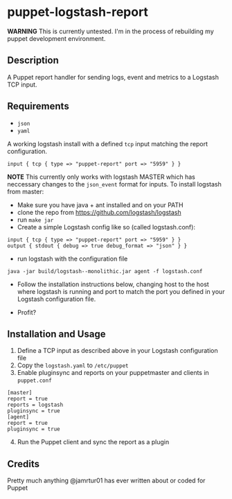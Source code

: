 puppet-logstash-report
======================

**WARNING**
This is currently untested. I'm in the process of rebuilding my puppet development environment.

Description
-----------

A Puppet report handler for sending logs, event and metrics to a Logstash TCP input.


Requirements
------------

* `json`
* `yaml`

A working logstash install with a defined `tcp` input matching the report configuration.

```
input { tcp { type => "puppet-report" port => "5959" } }
```

**NOTE**
This currently only works with logstash MASTER which has neccessary changes to the `json_event` format for inputs.
To install logstash from master:

* Make sure you have java + ant installed and on your PATH
* clone the repo from https://github.com/logstash/logstash
* run `make jar`
* Create a simple Logstash config like so (called logstash.conf):

```
input { tcp { type => "puppet-report" port => "5959" } }
output { stdout { debug => true debug_format => "json" } }
```
* run logstash with the configuration file

```
java -jar build/logstash--monolithic.jar agent -f logstash.conf
```

* Follow the installation instructions below, changing host to the host where logstash is running and port to match the port you defined in your Logstash configuration file.

* Profit?

Installation and Usage
----------------------

1. Define a TCP input as described above in your Logstash configuration file
2. Copy the `logstash.yaml` to `/etc/puppet`
3. Enable pluginsync and reports on your puppetmaster and clients in `puppet.conf`

```
[master]
report = true
reports = logstash
pluginsync = true
[agent]
report = true
pluginsync = true
```

4. Run the Puppet client and sync the report as a plugin

Credits
-------
Pretty much anything @jamrtur01 has ever written about or coded for Puppet
